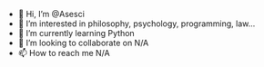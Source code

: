 - 👋 Hi, I’m @Asesci
- 👀 I’m interested in philosophy, psychology, programming, law...
- 🌱 I’m currently learning Python
- 💞️ I’m looking to collaborate on N/A
- 📫 How to reach me N/A

<!---
Asesci/Asesci is a ✨ special ✨ repository because its `README.md` (this file) appears on your GitHub profile.
You can click the Preview link to take a look at your changes.
--->
